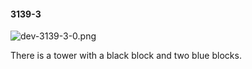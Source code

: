 #### 3139-3
![dev-3139-3-0.png](https://github.com/lil-lab/nlvr/raw/master/nlvr/dev/images/1/dev-3139-3-0.png "dev-3139-3-0.png")

There is a tower with a black block and two blue blocks.